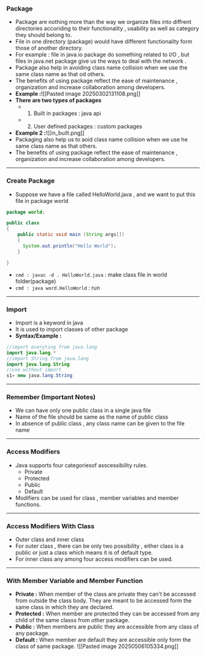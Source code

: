 ### **Package**
- Package are nothing more than the way we organize files into diffrent directories accoriding to their functionality , usability as well as category they should belong to.
- File in one directory (package)  would have different functionality form those of another directory.
- For example : file in java.io package do something related to I/O , but files in java.net package give us the ways to deal with the network .
- Package also help in avoiding class name collision when we use the same class name as that od others.
- The benefits of using package reflect the ease of maintenance , organization and increase collaboration among developers.
- **Example :**![[Pasted image 20250302131108.png]]
- **There are two types of packages**
	- 1. Built in packages : java api
	- 2. User defined packages : custom packages 
- **Example 2 :**![[in_built.png]]
- Packaging also help us to aoid class name collision when we use he same class name as that others.
- The benefits of using package reflect the ease of maintenance , organization and increase collaboration among developers.
---
### **Create Package**
- Suppose we have a file called HelloWorld.java , and we want to put this file in package world
```java 
package world;

public class 
{
	public static void main (String args[])
	{
	  System.out.println("Hello World");
	}

}
```
- `cmd : javac -d . HelloWorld.java` : make class file in world folder(package)
- `cmd : java word.HelloWorld` : run
---
### **Import**
- Import is a keyword in java
- It is used to import classes of other package 
- **Syntax/Example :**
```java
//import everyting from java.lang
import java.lang.*
//import String from java.lang
import java.lang.String
//use without import
s1= new java.lang.String 
```

---
### **Remember (Important Notes)**
- We can have only one public class in a single java file 
- Name of the file should be same as the name of public class
- In absence of public class , any class name can be given to the file name  
---
### **Access Modifiers**
- Java supports four categoriesof asscessibility rules.
	- Private
	- Protected 
	- Public
	- Default
- Modifiers can be used for class , member variables and member functions.
---
### **Access Modifiers With Class**
- Outer class and inner class
- For outer class , there can be only two possibility , either class is a public or just  a class which means it is of default type.
- For inner class any among four access modifiers can be used.
---
### **With Member Variable and Member Function**
- **Private  :** When member of the class are private they can't be accessed from outside the class body. They are meant to be accessed form the same class in which they are declared.
- **Protected :** When member are protected they can be accessed from any child of the same classs from other package.
- **Public :** When members are public they are accessible from any class of any package.
- **Default :** When member are default they are accessible only form the class of same package.
![[Pasted image 20250506105334.png]]